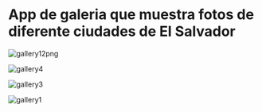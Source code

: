 <h1>App de galeria que muestra fotos de diferente ciudades de El Salvador</h1>



![gallery12png](https://github.com/user-attachments/assets/2616c62b-1e0a-4a4e-8603-6e40b0639de7)



![gallery4](https://github.com/user-attachments/assets/3c271fc6-33ce-4203-9ee6-73224f74fe18)



![gallery3](https://github.com/user-attachments/assets/4a041e81-3912-4402-a199-db017a701739)



![gallery1](https://github.com/user-attachments/assets/0338aa59-a9f5-45a9-808e-9d0b0503317c)







